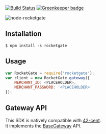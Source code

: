 [![Build Status](https://travis-ci.org/continuous-software/node-rocketgate.svg?branch=master)](https://travis-ci.org/continuous-software/node-rocketgate) [![Greenkeeper badge](https://badges.greenkeeper.io/continuous-software/node-rocketgate.svg)](https://greenkeeper.io/)

![node-rocketgate](http://rocketgate.com/images/logo_rocketgate.png)

## Installation ##

    $ npm install -s rocketgate

## Usage

```javascript
var RocketGate = require('rocketgate');
var client = new RocketGate.gateway({
    MERCHANT_ID: <PLACEHOLDER>,
    MERCHANT_PASSWORD: '<PLACEHOLDER>'
});
```

## Gateway API

This SDK is natively compatible with [42-cent](https://github.com/continuous-software/42-cent).  
It implements the [BaseGateway](https://github.com/continuous-software/42-cent-base) API.
